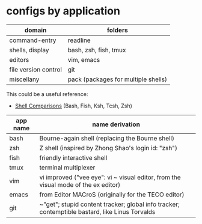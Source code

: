
# configs by application

| domain               | folders |
| -------------------- | ------- |
| command-entry        | readline |
| shells, display      | bash, zsh, fish, tmux |
| editors              | vim, emacs |
| file version control | git |
| miscellany           | pack (packages for multiple shells) |

This could be a useful reference:

* [Shell Comparisons](http://hyperpolyglot.org/unix-shells) (Bash, Fish, Ksh,
  Tcsh, Zsh)


| app name | name derivation |
| -------- | --------------- |
| bash     | Bourne-again shell (replacing the Bourne shell) |
| zsh      | Z shell (inspired by Zhong Shao's login id: "zsh") |
| fish     | friendly interactive shell |
| tmux     | terminal multiplexer |
| vim      | vi improved ("vee eye": vi ~ visual editor, from the visual mode of the ex editor) |
| emacs    | from Editor MACroS (originally for the TECO editor) |
| git      | ~"get"; stupid content tracker; global info tracker; contemptible bastard, like Linus Torvalds |
